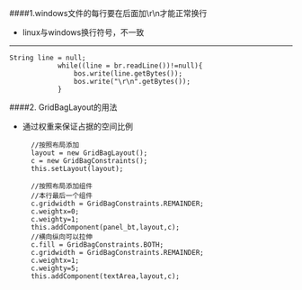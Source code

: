 ####1.windows文件的每行要在后面加\r\n才能正常换行

* linux与windows换行符号，不一致

---
	String line = null;
				while((line = br.readLine())!=null){
					bos.write(line.getBytes());
					bos.write("\r\n".getBytes());
				}

####2. GridBagLayout的用法
* 通过权重来保证占据的空间比例 

		//按照布局添加
		layout = new GridBagLayout();
		c = new GridBagConstraints();
		this.setLayout(layout);
		
		//按照布局添加组件
		//本行最后一个组件
		c.gridwidth = GridBagConstraints.REMAINDER;
		c.weightx=0;
		c.weighty=1;
		this.addComponent(panel_bt,layout,c);
		//横向纵向可以拉伸
		c.fill = GridBagConstraints.BOTH;
		c.gridwidth = GridBagConstraints.REMAINDER;
		c.weightx=1;
		c.weighty=5;
		this.addComponent(textArea,layout,c);